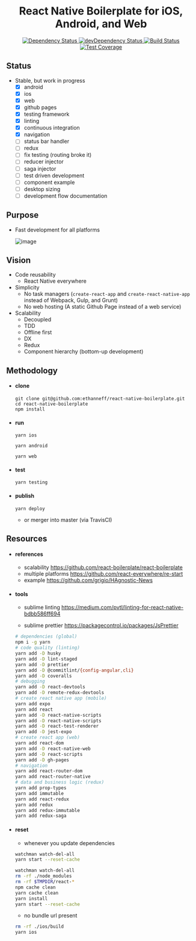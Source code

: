 <div align="center">
  <h1>React Native Boilerplate for iOS, Android, and Web</h1>
  <a href="https://david-dm.org/ethanneff/react-native-boilerplate">
    <img src="https://david-dm.org/ethanneff/react-native-boilerplate.svg" alt="Dependency Status" />
  </a>
  <a href="https://david-dm.org/ethanneff/react-native-boilerplate#info=devDependencies">
    <img src="https://david-dm.org/ethanneff/react-native-boilerplate/dev-status.svg" alt="devDependency Status" />
  </a>
  <a href="https://travis-ci.org/ethanneff/react-native-boilerplate">
    <img src="https://travis-ci.org/ethanneff/react-native-boilerplate.svg" alt="Build Status" />
  </a>
  <a href="https://coveralls.io/r/ethanneff/react-native-boilerplate">
    <img src="https://coveralls.io/repos/github/ethanneff/react-native-boilerplate/badge.svg" alt="Test Coverage" />
  </a>
</div>

## Status

  - Stable, but work in progress
    - [x] android
    - [x] ios
    - [x] web
    - [x] github pages
    - [x] testing framework
    - [x] linting
    - [x] continuous integration
    - [x] navigation
    - [ ] status bar handler
    - [ ] redux
    - [ ] fix testing (routing broke it)
    - [ ] reducer injector
    - [ ] saga injector
    - [ ] test driven development
    - [ ] component example
    - [ ] desktop sizing
    - [ ] development flow documentation

## Purpose

  - Fast development for all platforms

    ![image](https://i.imgur.com/sa5z3DR.gif)

## Vision

  - Code reusability
    - React Native everywhere
  - Simplicity
    - No task managers (`create-react-app` and `create-react-native-app` instead of Webpack, Gulp, and Grunt)
    - No web hosting (A static Github Page instead of a web service)
  - Scalability
    - Decoupled
    - TDD
    - Offline first
    - DX
    - Redux
    - Component hierarchy (bottom-up development)

## Methodology

- #### clone

    ```
    git clone git@github.com:ethanneff/react-native-boilerplate.git
    cd react-native-boilerplate
    npm install
    ```

- #### run

    ```
    yarn ios
    ```

    ```
    yarn android
    ```

    ```
    yarn web
    ```

- #### test

    ```
    yarn testing
    ```

- #### publish

    ```
    yarn deploy
    ```

  - or merger into master (via TravisCI)

## Resources

- #### references

   - scalability https://github.com/react-boilerplate/react-boilerplate
   - multiple platforms https://github.com/react-everywhere/re-start
   - example https://github.com/grigio/HAgnostic-News

- #### tools

  - sublime linting https://medium.com/pvtl/linting-for-react-native-bdbb586ff694

  - sublime prettier https://packagecontrol.io/packages/JsPrettier

  ```sh
  # dependencies (global)
  npm i -g yarn
  # code quality (linting)
  yarn add -D husky
  yarn add -D lint-staged
  yarn add -D prettier
  yarn add -D @commitlint/{config-angular,cli}
  yarn add -D coveralls
  # debugging
  yarn add -D react-devtools
  yarn add -D remote-redux-devtools
  # create react native app (mobile)
  yarn add expo
  yarn add react
  yarn add -D react-native-scripts
  yarn add -D react-native-scripts
  yarn add -D react-test-renderer
  yarn add -D jest-expo
  # create react app (web)
  yarn add react-dom
  yarn add -D react-native-web
  yarn add -D react-scripts
  yarn add -D gh-pages
  # navigation
  yarn add react-router-dom
  yarn add react-router-native
  # data and business logic (redux)
  yarn add prop-types
  yarn add immutable
  yarn add react-redux
  yarn add redux
  yarn add redux-immutable
  yarn add redux-saga
  ```

- #### reset

    - whenever you update dependencies

    ```sh
    watchman watch-del-all
    yarn start --reset-cache
    ```

    ```sh
    watchman watch-del-all
    rm -rf ./node_modules
    rm -rf $TMPDIR/react-*
    npm cache clean
    yarn cache clean
    yarn install
    yarn start --reset-cache
    ```

    - no bundle url present

    ```sh
    rm -rf ./ios/build
    yarn ios
    ```
